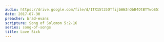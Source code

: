 ```yaml
---
audio: https://drive.google.com/file/d/1TX1St35OTfijbWWJnQbB4OtBTYwoS51A/view
date: 2017-07-30
preacher: brad-evans
scripture: Song of Solomon 5:2-16
series: song-of-songs
title: Love Sick
---
```

